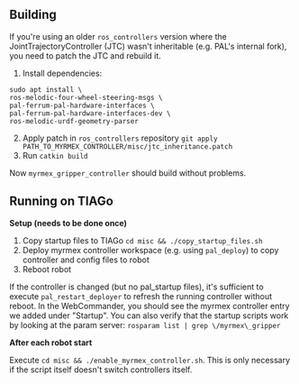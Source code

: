 
## Building

If you're using an older `ros_controllers` version where the JointTrajectoryController (JTC) wasn't inheritable (e.g. PAL's internal fork), you need to patch the JTC and rebuild it.

1. Install dependencies:
```
sudo apt install \
ros-melodic-four-wheel-steering-msgs \
pal-ferrum-pal-hardware-interfaces \
pal-ferrum-pal-hardware-interfaces-dev \
ros-melodic-urdf-geometry-parser
```
2. Apply patch in `ros_controllers` repository `git apply PATH_TO_MYRMEX_CONTROLLER/misc/jtc_inheritance.patch`
3. Run `catkin build` 

Now `myrmex_gripper_controller` should build without problems.

## Running on TIAGo

**Setup (needs to be done once)**

1. Copy startup files to TIAGo `cd misc && ./copy_startup_files.sh`
2. Deploy myrmex controller workspace (e.g. using `pal_deploy`) to copy controller and config files to robot
3. Reboot robot 

If the controller is changed (but no pal_startup files), it's sufficient to execute `pal_restart_deployer` to refresh the running controller without reboot.
In the WebCommander, you should see the myrmex controller entry we added under "Startup".
You can also verify that the startup scripts work by looking at the param server: `rosparam list | grep \/myrmex\_gripper`

**After each robot start**

Execute `cd misc && ./enable_myrmex_controller.sh`. This is only necessary if the script itself doesn't switch controllers itself.
